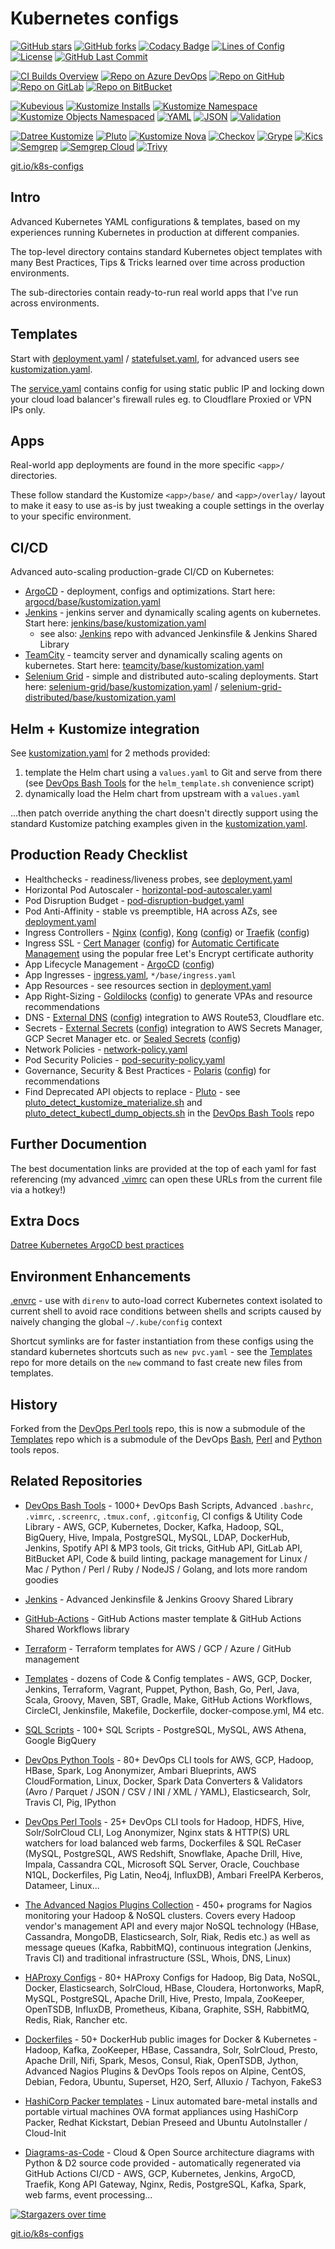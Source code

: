 # Kubernetes configs

[![GitHub stars](https://img.shields.io/github/stars/HariSekhon/Kubernetes-configs?logo=github)](https://github.com/HariSekhon/Kubernetes-configs//stargazers)
[![GitHub forks](https://img.shields.io/github/forks/HariSekhon/Kubernetes-configs?logo=github)](https://github.com/HariSekhon/Kubernetes-configs/network)
[![Codacy Badge](https://app.codacy.com/project/badge/Grade/0a56edfc0ec9454dafffb02d37890cbc)](https://www.codacy.com/gh/HariSekhon/Kubernetes-configs/dashboard)
[![Lines of Config](https://img.shields.io/badge/lines%20of%20config-33k-lightgrey?logo=codecademy)](https://github.com/HariSekhon/Kubernetes-configs)
[![License](https://img.shields.io/github/license/HariSekhon/Kubernetes-configs)](https://github.com/HariSekhon/Kubernetes-configs/blob/master/LICENSE)
[![GitHub Last Commit](https://img.shields.io/github/last-commit/HariSekhon/Kubernetes-configs?logo=github)](https://github.com/HariSekhon/Kubernetes-configs/commits/master)

[![CI Builds Overview](https://img.shields.io/badge/CI%20Builds-Overview%20Page-blue?logo=circleci)](https://harisekhon.github.io/CI-CD/)
[![Repo on Azure DevOps](https://img.shields.io/badge/repo-Azure%20DevOps-0078D7?logo=azure%20devops)](https://dev.azure.com/harisekhon/GitHub/_git/Kubernetes-configs)
[![Repo on GitHub](https://img.shields.io/badge/repo-GitHub-2088FF?logo=github)](https://github.com/HariSekhon/Kubernetes-configs)
[![Repo on GitLab](https://img.shields.io/badge/repo-GitLab-FCA121?logo=gitlab)](https://gitlab.com/HariSekhon/Kubernetes-configs)
[![Repo on BitBucket](https://img.shields.io/badge/repo-BitBucket-0052CC?logo=bitbucket)](https://bitbucket.org/HariSekhon/Kubernetes-configs)

[![Kubevious](https://github.com/HariSekhon/Kubernetes-configs/actions/workflows/kubevious.yaml/badge.svg)](https://github.com/HariSekhon/Kubernetes-configs/actions/workflows/kubevious.yaml)
[![Kustomize Installs](https://github.com/HariSekhon/Kubernetes-configs/actions/workflows/kustomize-install.yaml/badge.svg)](https://github.com/HariSekhon/Kubernetes-configs/actions/workflows/kustomize-install.yaml)
[![Kustomize Namespace](https://github.com/HariSekhon/Kubernetes-configs/actions/workflows/kustomize-namespace.yaml/badge.svg)](https://github.com/HariSekhon/Kubernetes-configs/actions/workflows/kustomize-namespace.yaml)
[![Kustomize Objects Namespaced](https://github.com/HariSekhon/Kubernetes-configs/actions/workflows/kustomize-objects-namespaced.yaml/badge.svg)](https://github.com/HariSekhon/Kubernetes-configs/actions/workflows/kustomize-objects-namespaced.yaml)
[![YAML](https://github.com/HariSekhon/Kubernetes-configs/actions/workflows/yaml.yaml/badge.svg)](https://github.com/HariSekhon/Kubernetes-configs/actions/workflows/yaml.yaml)
[![JSON](https://github.com/HariSekhon/Kubernetes-configs/actions/workflows/json.yaml/badge.svg)](https://github.com/HariSekhon/Kubernetes-configs/actions/workflows/json.yaml)
[![Validation](https://github.com/HariSekhon/Kubernetes-configs/actions/workflows/validate.yaml/badge.svg)](https://github.com/HariSekhon/Kubernetes-configs/actions/workflows/validate.yaml)


[![Datree Kustomize](https://github.com/HariSekhon/Kubernetes-configs/actions/workflows/datree-kustomize.yaml/badge.svg)](https://github.com/HariSekhon/Kubernetes-configs/actions/workflows/datree-kustomize.yaml)
[![Pluto](https://github.com/HariSekhon/Kubernetes-configs/actions/workflows/pluto.yaml/badge.svg)](https://github.com/HariSekhon/Kubernetes-configs/actions/workflows/pluto.yaml)
[![Kustomize Nova](https://github.com/HariSekhon/Kubernetes-configs/actions/workflows/kustomize-nova.yaml/badge.svg)](https://github.com/HariSekhon/Kubernetes-configs/actions/workflows/kustomize-nova.yaml)
[![Checkov](https://github.com/HariSekhon/Kubernetes-configs/actions/workflows/checkov.yaml/badge.svg)](https://github.com/HariSekhon/Kubernetes-configs/actions/workflows/checkov.yaml)
[![Grype](https://github.com/HariSekhon/Kubernetes-configs/actions/workflows/grype.yaml/badge.svg)](https://github.com/HariSekhon/Kubernetes-configs/actions/workflows/grype.yaml)
[![Kics](https://github.com/HariSekhon/Kubernetes-configs/actions/workflows/kics.yaml/badge.svg)](https://github.com/HariSekhon/Kubernetes-configs/actions/workflows/kics.yaml)
[![Semgrep](https://github.com/HariSekhon/Kubernetes-configs/actions/workflows/semgrep.yaml/badge.svg)](https://github.com/HariSekhon/Kubernetes-configs/actions/workflows/semgrep.yaml)
[![Semgrep Cloud](https://github.com/HariSekhon/Kubernetes-configs/actions/workflows/semgrep-cloud.yaml/badge.svg)](https://github.com/HariSekhon/Kubernetes-configs/actions/workflows/semgrep-cloud.yaml)
[![Trivy](https://github.com/HariSekhon/Kubernetes-configs/actions/workflows/trivy.yaml/badge.svg)](https://github.com/HariSekhon/Kubernetes-configs/actions/workflows/trivy.yaml)

[git.io/k8s-configs](https://git.io/k8s-configs)

## Intro

Advanced Kubernetes YAML configurations & templates, based on my experiences running Kubernetes in production at different companies.

The top-level directory contains standard Kubernetes object templates with many Best Practices, Tips & Tricks learned over time across production environments.

The sub-directories contain ready-to-run real world apps that I've run across environments.

## Templates

Start with [deployment.yaml](https://github.com/HariSekhon/Kubernetes-configs/blob/master/deployment.yaml) / [statefulset.yaml](https://github.com/HariSekhon/Kubernetes-configs/blob/master/statefulset.yaml), for advanced users see [kustomization.yaml](https://github.com/HariSekhon/Kubernetes-configs/blob/master/kustomization.yaml).

The [service.yaml](https://github.com/HariSekhon/Kubernetes-configs/blob/master/service.yaml) contains config for using static public IP and locking down your cloud load balancer's firewall rules eg. to Cloudflare Proxied or VPN IPs only.

## Apps

Real-world app deployments are found in the more specific `<app>/` directories.

These follow standard the Kustomize `<app>/base/` and `<app>/overlay/` layout to make it easy to use as-is by just tweaking a couple settings in the overlay to your specific environment.

## CI/CD

Advanced auto-scaling production-grade CI/CD on Kubernetes:

- [ArgoCD](https://argoproj.github.io/cd/) - deployment, configs and optimizations. Start here: [argocd/base/kustomization.yaml](https://github.com/HariSekhon/Kubernetes-configs/blob/master/argocd/base/kustomization.yaml)
- [Jenkins](https://www.jenkins.io/) - jenkins server and dynamically scaling agents on kubernetes. Start here: [jenkins/base/kustomization.yaml](https://github.com/HariSekhon/Kubernetes-configs/blob/master/jenkins/base/kustomization.yaml)
  - see also: [Jenkins](https://github.com/HariSekhon/Jenkins) repo with advanced Jenkinsfile & Jenkins Shared Library
- [TeamCity](https://www.jetbrains.com/teamcity/) - teamcity server and dynamically scaling agents on kubernetes. Start here: [teamcity/base/kustomization.yaml](https://github.com/HariSekhon/Kubernetes-configs/blob/master/teamcity/base/kustomization.yaml)
- [Selenium Grid](https://www.selenium.dev/documentation/grid/) - simple and distributed auto-scaling deployments. Start here: [selenium-grid/base/kustomization.yaml](https://github.com/HariSekhon/Kubernetes-configs/blob/master/selenium-grid/base/kustomization.yaml) / [selenium-grid-distributed/base/kustomization.yaml](https://github.com/HariSekhon/Kubernetes-configs/blob/master/selenium-grid-distributed/base/kustomization.yaml)

## Helm + Kustomize integration

See [kustomization.yaml](https://github.com/HariSekhon/Kubernetes-configs/blob/master/kustomization.yaml) for 2 methods provided:

1. template the Helm chart using a `values.yaml` to Git and serve from there (see [DevOps Bash Tools](https://github.com/HariSekhon/DevOps-Bash-tools) for the `helm_template.sh` convenience script)
2. dynamically load the Helm chart from upstream with a `values.yaml`

...then patch override anything the chart doesn't directly support using the standard Kustomize patching examples given in the [kustomization.yaml](https://github.com/HariSekhon/Kubernetes-configs/blob/master/kustomization.yaml).

## Production Ready Checklist

- Healthchecks - readiness/liveness probes, see [deployment.yaml](https://github.com/HariSekhon/Kubernetes-configs/blob/master/deployment.yaml)
- Horizontal Pod Autoscaler - [horizontal-pod-autoscaler.yaml](https://github.com/HariSekhon/Kubernetes-configs/blob/master/horizontal-pod-autoscaler.yaml)
- Pod Disruption Budget - [pod-disruption-budget.yaml](https://github.com/HariSekhon/Kubernetes-configs/blob/master/pod-disruption-budget.yaml)
- Pod Anti-Affinity - stable vs preemptible, HA across AZs, see [deployment.yaml](https://github.com/HariSekhon/Kubernetes-configs/blob/master/deployment.yaml)
- Ingress Controllers - [Nginx](https://kubernetes.github.io/ingress-nginx/) ([config](ingress-nginx/base/)), [Kong](https://konghq.com/) ([config](kong/base/)) or [Traefik](https://traefik.io/traefik/) ([config](traefik/base/))
- Ingress SSL - [Cert Manager](https://cert-manager.io/) ([config](cert-manager/base/)) for [Automatic Certificate Management](https://en.wikipedia.org/wiki/Automatic_Certificate_Management_Environment) using the popular free Let's Encrypt certificate authority
- App Lifecycle Management - [ArgoCD](https://argoproj.github.io/cd/) ([config](argocd/base/))
- App Ingresses - [ingress.yaml](https://github.com/HariSekhon/Kubernetes-configs/blob/master/ingress.yaml), `*/base/ingress.yaml`
- App Resources - see resources section in [deployment.yaml](https://github.com/HariSekhon/Kubernetes-configs/blob/master/deployment.yaml)
- App Right-Sizing - [Goldilocks](https://www.fairwinds.com/goldilocks) ([config](goldilocks/base/)) to generate VPAs and resource recommendations
- DNS - [External DNS](https://github.com/kubernetes-sigs/external-dns) ([config](external-dns/base/)) integration to AWS Route53, Cloudflare etc.
- Secrets - [External Secrets](https://github.com/external-secrets/external-secrets) ([config](external-secrets/base/)) integration to AWS Secrets Manager, GCP Secret Manager etc. or [Sealed Secrets](https://github.com/bitnami-labs/sealed-secrets) ([config](sealed-secrets/base/))
- Network Policies - [network-policy.yaml](https://github.com/HariSekhon/Kubernetes-configs/blob/master/network-policy.yaml)
- Pod Security Policies - [pod-security-policy.yaml](https://github.com/HariSekhon/Kubernetes-configs/blob/master/pod-security-policy.yaml)
- Governance, Security & Best Practices - [Polaris](https://www.fairwinds.com/polaris) ([config](polaris/base/)) for recommendations
- Find Deprecated API objects to replace - [Pluto](https://pluto.docs.fairwinds.com/) - see [pluto_detect_kustomize_materialize.sh](https://github.com/HariSekhon/DevOps-Bash-tools/blob/master/kubernetes/pluto_detect_kustomize_materialize.sh) and [pluto_detect_kubectl_dump_objects.sh](https://github.com/HariSekhon/DevOps-Bash-tools/blob/master/kubernetes/pluto_detect_kubectl_dump_objects.sh) in the [DevOps Bash Tools](https://github.com/HariSekhon/DevOps-Bash-tools) repo

## Further Documention

The best documentation links are provided at the top of each yaml for fast referencing (my advanced [.vimrc](https://github.com/HariSekhon/DevOps-Bash-tools/blob/master/configs/.vimrc) can open these URLs from the current file via a hotkey!)

## Extra Docs

[Datree Kubernetes ArgoCD best practices](https://www.datree.io/resources/argocd-best-practices-you-should-know)

## Environment Enhancements

[.envrc](https://github.com/HariSekhon/Kubernetes-configs/blob/master/.envrc) - use with `direnv` to auto-load correct Kubernetes context isolated to current shell to avoid race conditions between shells and scripts caused by naively changing the global `~/.kube/config` context

Shortcut symlinks are for faster instantiation from these configs using the standard kubernetes shortcuts such as `new pvc.yaml` - see the [Templates](https://github.com/HariSekhon/Templates) repo for more details on the `new` command to fast create new files from templates.

## History

Forked from the [DevOps Perl tools](https://github.com/HariSekhon/DevOps-Perl-tools) repo, this is now a submodule of the [Templates](https://github.com/HariSekhon/Templates) repo which is a submodule of the DevOps [Bash](https://github.com/HariSekhon/DevOps-Bash-tools), [Perl](https://github.com/HariSekhon/DevOps-Perl-tools) and [Python](https://github.com/HariSekhon/DevOps-Python-tools) tools repos.

## Related Repositories

- [DevOps Bash Tools](https://github.com/HariSekhon/DevOps-Bash-tools) - 1000+ DevOps Bash Scripts, Advanced `.bashrc`, `.vimrc`, `.screenrc`, `.tmux.conf`, `.gitconfig`, CI configs & Utility Code Library - AWS, GCP, Kubernetes, Docker, Kafka, Hadoop, SQL, BigQuery, Hive, Impala, PostgreSQL, MySQL, LDAP, DockerHub, Jenkins, Spotify API & MP3 tools, Git tricks, GitHub API, GitLab API, BitBucket API, Code & build linting, package management for Linux / Mac / Python / Perl / Ruby / NodeJS / Golang, and lots more random goodies

- [Jenkins](https://github.com/HariSekhon/Jenkins) - Advanced Jenkinsfile & Jenkins Groovy Shared Library

- [GitHub-Actions](https://github.com/HariSekhon/GitHub-Actions) - GitHub Actions master template & GitHub Actions Shared Workflows library

- [Terraform](https://github.com/HariSekhon/Terraform) - Terraform templates for AWS / GCP / Azure / GitHub management

- [Templates](https://github.com/HariSekhon/Templates) - dozens of Code & Config templates - AWS, GCP, Docker, Jenkins, Terraform, Vagrant, Puppet, Python, Bash, Go, Perl, Java, Scala, Groovy, Maven, SBT, Gradle, Make, GitHub Actions Workflows, CircleCI, Jenkinsfile, Makefile, Dockerfile, docker-compose.yml, M4 etc.

- [SQL Scripts](https://github.com/HariSekhon/SQL-scripts) - 100+ SQL Scripts - PostgreSQL, MySQL, AWS Athena, Google BigQuery

- [DevOps Python Tools](https://github.com/HariSekhon/DevOps-Python-tools) - 80+ DevOps CLI tools for AWS, GCP, Hadoop, HBase, Spark, Log Anonymizer, Ambari Blueprints, AWS CloudFormation, Linux, Docker, Spark Data Converters & Validators (Avro / Parquet / JSON / CSV / INI / XML / YAML), Elasticsearch, Solr, Travis CI, Pig, IPython

- [DevOps Perl Tools](https://github.com/harisekhon/perl-tools) - 25+ DevOps CLI tools for Hadoop, HDFS, Hive, Solr/SolrCloud CLI, Log Anonymizer, Nginx stats & HTTP(S) URL watchers for load balanced web farms, Dockerfiles & SQL ReCaser (MySQL, PostgreSQL, AWS Redshift, Snowflake, Apache Drill, Hive, Impala, Cassandra CQL, Microsoft SQL Server, Oracle, Couchbase N1QL, Dockerfiles, Pig Latin, Neo4j, InfluxDB), Ambari FreeIPA Kerberos, Datameer, Linux...

- [The Advanced Nagios Plugins Collection](https://github.com/HariSekhon/Nagios-Plugins) - 450+ programs for Nagios monitoring your Hadoop & NoSQL clusters. Covers every Hadoop vendor's management API and every major NoSQL technology (HBase, Cassandra, MongoDB, Elasticsearch, Solr, Riak, Redis etc.) as well as message queues (Kafka, RabbitMQ), continuous integration (Jenkins, Travis CI) and traditional infrastructure (SSL, Whois, DNS, Linux)

- [HAProxy Configs](https://github.com/HariSekhon/HAProxy-configs) - 80+ HAProxy Configs for Hadoop, Big Data, NoSQL, Docker, Elasticsearch, SolrCloud, HBase, Cloudera, Hortonworks, MapR, MySQL, PostgreSQL, Apache Drill, Hive, Presto, Impala, ZooKeeper, OpenTSDB, InfluxDB, Prometheus, Kibana, Graphite, SSH, RabbitMQ, Redis, Riak, Rancher etc.

- [Dockerfiles](https://github.com/HariSekhon/Dockerfiles) - 50+ DockerHub public images for Docker & Kubernetes - Hadoop, Kafka, ZooKeeper, HBase, Cassandra, Solr, SolrCloud, Presto, Apache Drill, Nifi, Spark, Mesos, Consul, Riak, OpenTSDB, Jython, Advanced Nagios Plugins & DevOps Tools repos on Alpine, CentOS, Debian, Fedora, Ubuntu, Superset, H2O, Serf, Alluxio / Tachyon, FakeS3

- [HashiCorp Packer templates](https://github.com/HariSekhon/Packer-templates) - Linux automated bare-metal installs and portable virtual machines OVA format appliances using HashiCorp Packer, Redhat Kickstart, Debian Preseed and Ubuntu AutoInstaller / Cloud-Init

- [Diagrams-as-Code](https://github.com/HariSekhon/Diagrams-as-Code) - Cloud & Open Source architecture diagrams with Python & D2 source code provided - automatically regenerated via GitHub Actions CI/CD - AWS, GCP, Kubernetes, Jenkins, ArgoCD, Traefik, Kong API Gateway, Nginx, Redis, PostgreSQL, Kafka, Spark, web farms, event processing...

[![Stargazers over time](https://starchart.cc/HariSekhon/Kubernetes-configs.svg)](https://starchart.cc/HariSekhon/Kubernetes-configs)

[git.io/k8s-configs](https://git.io/k8s-configs)
